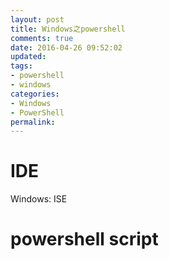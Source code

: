 ```yaml
---
layout: post
title: Windows之powershell
comments: true
date: 2016-04-26 09:52:02
updated:
tags:
- powershell
- windows
categories:
- Windows
- PowerShell
permalink:
---
```


# IDE

Windows: ISE

# powershell script
